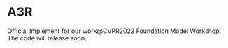 # A3R
Official Implement for our work@CVPR2023 Foundation Model Workshop. <br/>
The code will release soon.
